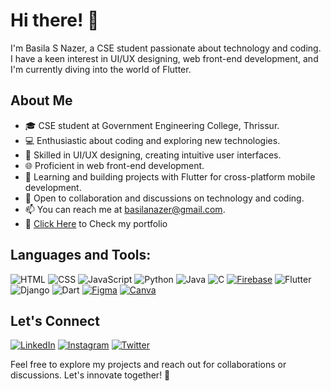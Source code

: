 # Hi there! 👋

I'm Basila S Nazer, a CSE student passionate about technology and coding. I have a keen interest in UI/UX designing, web front-end development, and I'm currently diving into the world of Flutter.

## About Me

- 🎓 CSE student at Government Engineering College, Thrissur.
- 💻 Enthusiastic about coding and exploring new technologies.
- 🎨 Skilled in UI/UX designing, creating intuitive user interfaces.
- 🌐 Proficient in web front-end development.
- 📱 Learning and building projects with Flutter for cross-platform mobile development.
- 💬 Open to collaboration and discussions on technology and coding.
- 📫 You can reach me at [basilanazer@gmail.com](mailto:basilanazer@gmail.com).
- 📲 [Click Here](https://basilanazer.netlify.app/) to Check my portfolio

## Languages and Tools:
![HTML](https://img.shields.io/badge/HTML5-E34F26?style=for-the-badge&logo=html5&logoColor=white)
![CSS](https://img.shields.io/badge/CSS3-1572B6?style=for-the-badge&logo=css3&logoColor=white)
![JavaScript](https://img.shields.io/badge/JavaScript-F7DF1E?style=for-the-badge&logo=javascript&logoColor=black)
![Python](https://img.shields.io/badge/Python-3776AB?style=for-the-badge&logo=python&logoColor=white)
![Java](https://img.shields.io/badge/Java-007396?style=for-the-badge&logo=java&logoColor=white)
![C](https://img.shields.io/badge/C-00599C?style=for-the-badge&logo=c&logoColor=white)
[![Firebase](https://img.shields.io/badge/Firebase-FFCA28?style=for-the-badge&logo=firebase&logoColor=black)](https://firebase.google.com/)
![Flutter](https://img.shields.io/badge/Flutter-02569B?style=for-the-badge&logo=flutter&logoColor=white)
![Django](https://img.shields.io/badge/Django-092E20?style=for-the-badge&logo=django&logoColor=white)
![Dart](https://img.shields.io/badge/Dart-0175C2?style=for-the-badge&logo=dart&logoColor=white)
[![Figma](https://img.shields.io/badge/Figma-green?style=for-the-badge&logo=figma&logoColor=white)](https://www.figma.com/)
[![Canva](https://img.shields.io/badge/Canva-00C4CC?style=for-the-badge&logo=canva&logoColor=white)](https://www.canva.com/)

## Let's Connect

[![LinkedIn](https://img.shields.io/badge/LinkedIn-blue?style=for-the-badge&logo=linkedin)](https://www.linkedin.com/in/basila-s-nazer-9a6789227/)
[![Instagram](https://img.shields.io/badge/Instagram-purple?style=for-the-badge&logo=instagram)](https://www.instagram.com/b.a.s.i.l.a_/)
[![Twitter](https://img.shields.io/badge/Twitter-lightblue?style=for-the-badge&logo=twitter)](https://twitter.com/BasilaNazer)


Feel free to explore my projects and reach out for collaborations or discussions. Let's innovate together! 🚀
